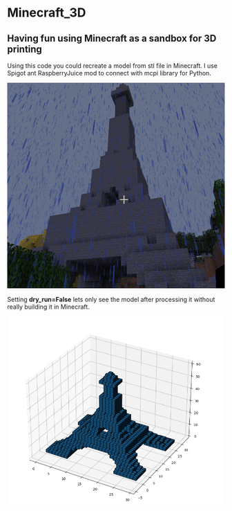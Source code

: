 # Minecraft_3D
## Having fun using Minecraft as a sandbox for 3D printing

  Using this code you could recreate a model from stl file in Minecraft.
I use Spigot ant RaspberryJuice mod to connect with mcpi library for Python.

<img src=https://github.com/megaloss/Minecraft_3D/blob/main/eiffel.png>

Setting **dry_run=False** lets only see the model after processing it without really building it in Minecraft.

<img src=https://github.com/megaloss/Minecraft_3D/blob/main/eiffl.png>
